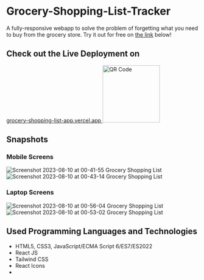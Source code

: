 # Grocery-Shopping-List-Tracker
A fully-responsive webapp to solve the problem of forgetting what you need to buy from the grocery store.
Try it out for free on [the link](https://grocery-shopping-list-app.vercel.app/) below!

## Check out the Live Deployment on
[grocery-shopping-list-app.vercel.app 
](https://grocery-shopping-list-app.vercel.app/)
[<img src="https://github.com/Rami24t/Grocery-Shopping-List-Tracker/assets/103028944/8fb2d9aa-9bbb-49e1-aa7b-aa39eb403d13" alt="QR Code" width="150" height="150" />](https://grocery-shopping-list-app.vercel.app/)

## Snapshots

### Mobile Screens

![Screenshot 2023-08-10 at 00-41-55 Grocery Shopping List](https://github.com/Rami24t/Grocery-Shopping-List-Tracker/assets/103028944/cd7ec2b8-dd0d-4689-9d1c-2623d36ad06b)
![Screenshot 2023-08-10 at 00-43-14 Grocery Shopping List](https://github.com/Rami24t/Grocery-Shopping-List-Tracker/assets/103028944/fc455bf4-8f0f-4c8a-8bd5-86af7ac89755)

### Laptop Screens

![Screenshot 2023-08-10 at 00-56-04 Grocery Shopping List](https://github.com/Rami24t/Grocery-Shopping-List-Tracker/assets/103028944/39535fbe-d08f-4b6d-8080-decbe476ac6d)
![Screenshot 2023-08-10 at 00-53-02 Grocery Shopping List](https://github.com/Rami24t/Grocery-Shopping-List-Tracker/assets/103028944/ef782233-c83a-44fc-a462-5bebbae14a02)

## Used Programming Languages and Technologies

- HTML5, CSS3, JavaScript/ECMA Script 6/ES7/ES2022
- React JS
- Tailwind CSS
- React Icons
- 
